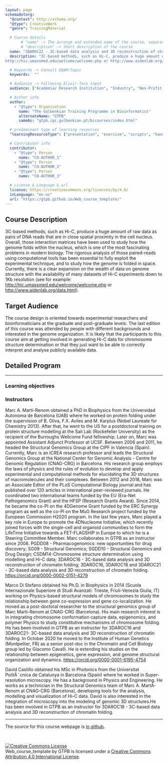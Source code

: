 ```yaml
---
layout: page
schemadotorg:
  "@context": http://schema.org/
  "@type": CreativeWork
  "genre": TrainingMaterial

  # Course details
       # "name" -> The acronym and extended name of the course, separated by " - "
       # "description" -> Short description of the course
  name: "3DAROC22 - 3C-based data analysis and 3D reconstruction of chromatin folding"
  description: "3C-based methods, such as Hi-C, produce a huge amount of raw data as pairs of DNA reads that are in close spatial proximity in the cell nucleus. Overall, those interaction matrices have been used to study how the genome folds within the nucleus, which is one of the most fascinating problems in modern biology. The rigorous analysis of those paired-reads using computational tools has been essential to fully exploit the experimental technique, and to study how the genome is folded in space. Currently, there is a clear expansion on the wealth of data on genome structure with the availability of many datasets of Hi-C experiments down to 1Kb resolution (see for example:
http://hic.umassmed.edu/welcome/welcome.php or http://www.aidenlab.org/data.html)."

  # Keywords -> Consult EDAM:Topic
  keywords:  ""

  # Audience -> Following Elixir-Tess input
  audience: ["Academia/ Research Institution", "Industry", "Non-Profit Organisation", "Healthcare"]

  # Author info
  author:
    - "@type": Organization
      name: "The Gulbenkian Training Programme in Bioinformatics"
      alternateName: "GTPB"
      sameAs: "gtpb.igc.gulbenkian.pt/bicourses/index.html"

  # predominant type of learning resources
  "learningResourceType": ["presentation", "exercise", "scripts", "handout"]

  # Contributor info
  contributor:
    - "@type": Person
      name: "CO-AUTHOR_1"
    - "@type": Person
      name: "CO-AUTHOR_2"
    - "@type": Person
      name: "CO-AUTHOR_3"

  # License & Language & url
  license: https://creativecommons.org/licenses/by/4.0/
  inLanguage: "en-us"
  url: "https://gtpb.github.io/Web_course_template/"
---
```


## Course Description
3C-based methods, such as Hi-C, produce a huge amount of raw data as pairs of DNA reads that are in close spatial proximity in the cell nucleus. Overall, those interaction matrices have been used to study how the genome folds within the nucleus, which is one of the most fascinating problems in modern biology. The rigorous analysis of those paired-reads using computational tools has been essential to fully exploit the experimental technique, and to study how the genome is folded in space. Currently, there is a clear expansion on the wealth of data on genome structure with the availability of many datasets of Hi-C experiments down to 1Kb resolution (see for example:
http://hic.umassmed.edu/welcome/welcome.php or http://www.aidenlab.org/data.html).

## Target Audience
The course design is oriented towards experimental researchers and bioinformaticians at the graduate and post-graduate levels. The last edition of this course was attended by people with different backgrounds and interested in the genome organization. It is likely that the participants to this course aim at getting involved in generating Hi-C data for chromosome structure determination or that they just want to be able to correctly interpret and analyse publicly available data. 

## Detailed Program


---

### Learning objectives

### Instructors
Marc A. Martí-Renom obtained a PhD in Biophysics from the Universidad Autonoma de Barcelona (UAB) where he worked on protein folding under the supervision of B. Oliva, F.X. Aviles and M. Karplus (Nobel Laureate for Chemistry 2013). After that, he went to the US for a postdoctoral training on protein structure modelling at the Sali Lab (Rockefeller University) as the recipient of the Burroughs Wellcome Fund fellowship. Later on, Marc was appointed Assistant Adjunct Professor at UCSF. Between 2006 and 2011, he headed the Structural Genomics Group at the CIPF in Valencia (Spain). Currently, Marc is an ICREA research professor and leads the Structural Genomics Group at the National Center for Genomic Analysis - Centre for Genomic Regulation (CNAG-CRG) in Barcelona. His research group employs the laws of physics and the rules of evolution to develop and apply experimental and computational methods for elucidating the 3D structures of macromolecules and their complexes. Between 2012 and 2018, Marc was an Associate Editor of the PLoS Computational Biology journal and has published over 120 articles in international peer-reviewed journals. He coordinated two international teams funded by the EU (Era-Net Pathogenomics Grant) and the HFSP (Research Grants Award). Since 2014, he became the co-PI on the 4DGenome Grant funded by the ERC Synergy program as well as the co-PI on the MuG Research project funded by the European Commission H2020 program. In the last few years, Marc played a key role in Europe to promote the 4DNucleome Initiative, which recently joined forces with the single-cell and organoid communities to form the LifeTime Initiative towards a FET-FLAGSHIP in Europe to which he is a Steering Committee Member. Marc collaborates in GTPB as an instructor since 2008. PGDD08 - Pharmacogenomics: new opportunities for drug discovery; SG09 - Structural Genomics; SGDD10 - Structural Genomics and Drug Design; CSDM14-Chromosome structure determination using modelling and Hi-C data; 3DAROC16 - 3C-based data analysis and 3D reconstruction of chromatin folding; 3DAROC16, 3DAROC18 and 3DAROC21 - 3C-based data analysis and 3D reconstruction of chromatin folding.
https://orcid.org/0000-0002-0151-4279

Marco Di Stefano obtained his Ph.D. in Biophysics in 2014 (Scuola Internazionale Superiore di Studi Avanzati: Trieste, Friuli-Venezia Giulia, IT) working on Physics-based structural models of chromosomes to study the relationship between gene co-expression and gene co-localization. He moved as a post-doctoral researcher to the structural genomics group of Marc Marti-Renom at CNAG-CRG (Barcelona). His main research interest is in integrating chromosome conformation capture data, epigenomics, and polymer Physics to study constitutive mechanisms of chromosome folding. He has been involved in GTPB as an instructor for 3DAROC16 and 3DAROC21- 3C-based data analysis and 3D reconstruction of chromatin folding.
In October 2020 he moved to the Institute of Human Genetics (Montpellier, FR) as a senior post-doc in the Chromatin and Cell Biology group led by Giacomo Cavalli. He is extending his studies on the relationship between epigenetics, gene expression, and genome structural organization and dynamics.
https://orcid.org/0000-0001-6195-4754

David Castillo obtained his MSc in Photonics from the Universitat PolitÃ¨cnica de Catalunya in Barcelona (Spain) where he worked in Super-resolution microscopy. He has a background in Physics and Engineering. He works as a technician in the Structural Genomics team of Marc A. MartÃ­-Renom at CNAG-CRG (Barcelona), developing tools for the analysis, modelling and visualization of Hi-C data. David is also interested in the integration of microscopy into the modeling of genomic 3D structures.He has been involved in GTPB as an instructor for 3DAROC18 - 3C-based data analysis and 3D reconstruction of chromatin folding. 

---

The source for this course webpage is [in github](https://github.com/GTPB/3DAROC22).

<br/>

<a rel="license" href="http://creativecommons.org/licenses/by/4.0/"><img alt="Creative Commons License" style="border-width:0" src="https://i.creativecommons.org/l/by/4.0/88x31.png" /></a><br /><span xmlns:dct="http://purl.org/dc/terms/" property="dct:title">Web_course_template</span> by <span xmlns:cc="http://creativecommons.org/ns#" property="cc:attributionName">GTPB</span> is licensed under a <a rel="license" href="http://creativecommons.org/licenses/by/4.0/">Creative Commons Attribution 4.0 International License</a>.
